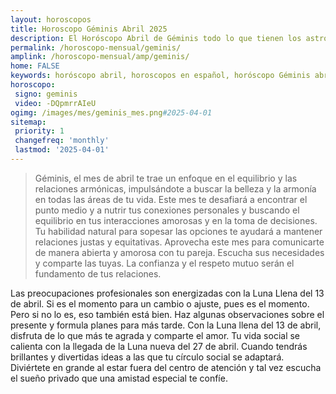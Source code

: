 ```yaml
---
layout: horoscopos
title: Horoscopo Géminis Abril 2025
description: El Horóscopo Abril de Géminis todo lo que tienen los astros preparados para este mes, amor, trabajo, familia. Todo sobre astrologia, tarot, predicciones. Horoscopo gratis en español, predicciones y astrología.
permalink: /horoscopo-mensual/geminis/
amplink: /horoscopo-mensual/amp/geminis/
home: FALSE
keywords: horóscopo abril, horoscopos en español, horóscopo Géminis abril , horóscopo esperanza gracia, horoscop, horóscopos gratis, horoscopo Géminis, Tarot, Astrologia, Zodíaco, Géminis, horoscopo gratis, horoscopo del mes 
horoscopo:
 signo: geminis
 video: -DQpmrrAIeU
ogimg: /images/mes/geminis_mes.png#2025-04-01
sitemap:
 priority: 1
 changefreq: 'monthly'
 lastmod: '2025-04-01'
---
```



 > Géminis, el mes de abril te trae un enfoque en el equilibrio y las relaciones armónicas, impulsándote a buscar la belleza y la armonía en todas las áreas de tu vida. Este mes te desafiará a encontrar el punto medio y a nutrir tus conexiones personales y buscando el equilibrio en tus interacciones amorosas y en la toma de decisiones. Tu habilidad natural para sopesar las opciones te ayudará a mantener relaciones justas y equitativas. Aprovecha este mes para comunicarte de manera abierta y amorosa con tu pareja. Escucha sus necesidades y comparte las tuyas. La confianza y el respeto mutuo serán el fundamento de tus relaciones.



Las preocupaciones profesionales son energizadas con la Luna Llena del 13 de abril. Si es el momento para un cambio o ajuste, pues es el momento. Pero si no lo es, eso también está bien. Haz algunas observaciones sobre el presente y formula planes para más tarde. Con la Luna llena del 13 de abril, disfruta de lo que más te agrada y comparte el amor. Tu vida social se calienta con la llegada de la Luna nueva del 27 de abril. Cuando tendrás brillantes y divertidas ideas a las que tu círculo social se adaptará. Diviértete en grande al estar fuera del centro de atención y tal vez escucha el sueño privado que una amistad especial te confíe.